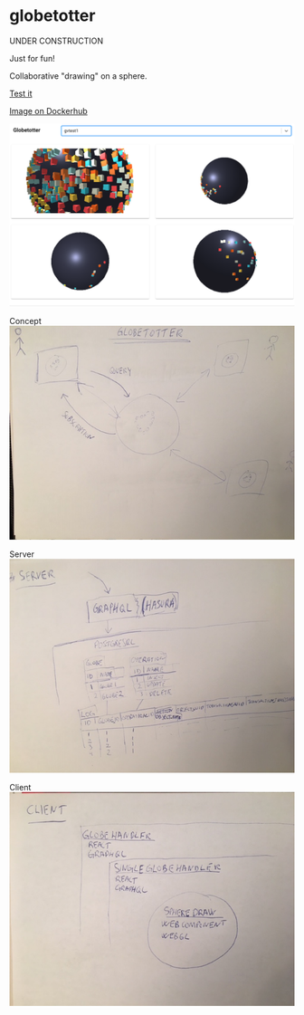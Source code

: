 # globetotter

UNDER CONSTRUCTION

Just for fun!

Collaborative "drawing" on a sphere.

[Test it](https://globetotter.slum.tech)

[Image on Dockerhub](https://hub.docker.com/r/gunstein/globetotter)

![Screenshot](https://raw.githubusercontent.com/gunstein/globetotter/master/Screenshot.png)

Concept
![Concept figure](https://raw.githubusercontent.com/gunstein/globetotter/master/readme_figures/concept.jpg)

Server
![Server figure](https://raw.githubusercontent.com/gunstein/globetotter/master/readme_figures/server.jpg)

Client
![Client figure](https://raw.githubusercontent.com/gunstein/globetotter/master/readme_figures/client.jpg)

